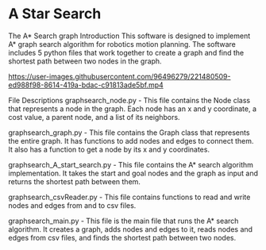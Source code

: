 # A Star Search
 The A* Search graph 
Introduction
This software is designed to implement A* graph search algorithm for robotics motion 
planning. The software includes 5 python files that work together to create a graph 
and find the shortest path between two nodes in the graph.



https://user-images.githubusercontent.com/96496279/221480509-ed988f98-8614-419a-bdac-c91813ade5bf.mp4


File Descriptions
graphsearch_node.py - This file contains the Node class that represents a node in the graph. 
Each node has an x and y coordinate, a cost value, a parent node, and a list of its neighbors.

graphsearch_graph.py - This file contains the Graph class that represents the entire graph. 
It has functions to add nodes and edges to connect them. It also has a function to get a 
node by its x and y coordinates.

graphsearch_A_start_search.py - This file contains the A* search algorithm implementation.
 It takes the start and goal nodes and the graph as input and returns the shortest path 
between them.

graphsearch_csvReader.py - This file contains functions to read and write nodes and edges 
from and to csv files.

graphsearch_main.py - This file is the main file that runs the A* search algorithm. It 
creates a graph, adds nodes and edges to it, reads nodes and edges from csv files, and 
finds the shortest path between two nodes.
